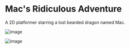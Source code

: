 # Mac's Ridiculous Adventure

A 2D platformer starring a lost bearded dragon named Mac.

![image](https://github.com/jackdolabany/macgame/assets/6215166/c21b27f8-d81c-4fdd-82f7-e46aa00b4480)

![image](https://github.com/jackdolabany/macgame/assets/6215166/2dabe55f-f17c-4bb0-9b31-1097be225aed)
